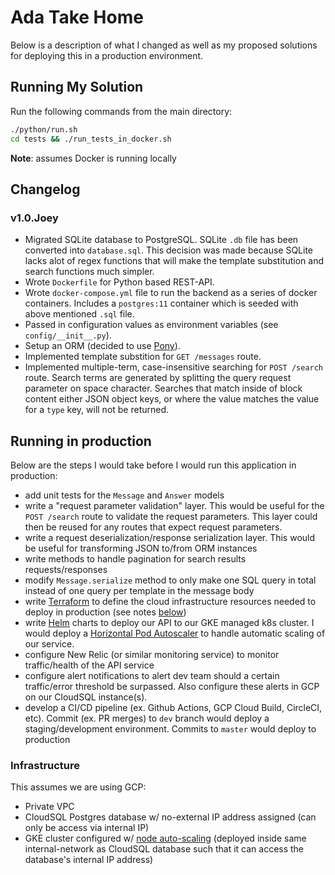 # Ada Take Home

Below is a description of what I changed as well as my proposed solutions for deploying this in a production environment.

## Running My Solution
Run the following commands from the main directory:
```bash
./python/run.sh
cd tests && ./run_tests_in_docker.sh
```
**Note**: assumes Docker is running locally

## Changelog
### v1.0.Joey
- Migrated SQLite database to PostgreSQL. SQLite `.db` file has been converted into `database.sql`. This decision was made because SQLite lacks alot of regex functions that will make the template substitution and search functions much simpler.
- Wrote `Dockerfile` for Python based REST-API.
- Wrote `docker-compose.yml` file to run the backend as a series of docker containers. Includes a `postgres:11` container which is seeded with above mentioned `.sql` file.
- Passed in configuration values as environment variables (see `config/__init__.py`).
- Setup an ORM (decided to use [Pony](https://docs.ponyorm.org/toc.html)).
- Implemented template substition for `GET /messages` route.
- Implemented multiple-term, case-insensitive searching for `POST /search` route. Search terms are generated by splitting the query request parameter on space character. Searches that match inside of block content either JSON object keys, or where the value matches the value for a `type` key, will not be returned.

## Running in production
Below are the steps I would take before I would run this application in production:
- add unit tests for the `Message` and `Answer` models
- write a "request parameter validation" layer. This would be useful for the `POST /search` route to validate the request parameters. This layer could then be reused for any routes that expect request parameters.
- write a request deserialization/response serialization layer. This would be useful for transforming JSON to/from ORM instances
- write methods to handle pagination for search results requests/responses
- modify `Message.serialize` method to only make one SQL query in total instead of one query per template in the message body
- write [Terraform](https://www.terraform.io/) to define the cloud infrastructure resources needed to deploy in production (see notes [below](###infrastructure))
- write [Helm](https://helm.sh/) charts to deploy our API to our GKE managed k8s cluster. I would deploy a [Horizontal Pod Autoscaler](https://kubernetes.io/docs/tasks/run-application/horizontal-pod-autoscale/) to handle automatic scaling of our service.
- configure New Relic (or similar monitoring service) to monitor traffic/health of the API service
- configure alert notifications to alert dev team should a certain traffic/error threshold be surpassed. Also configure these alerts in GCP on our CloudSQL instance(s).
- develop a CI/CD pipeline (ex. Github Actions, GCP Cloud Build, CircleCI, etc). Commit (ex. PR merges) to `dev` branch would deploy a staging/development environment. Commits to `master` would deploy to production

### Infrastructure
This assumes we are using GCP:
- Private VPC
- CloudSQL Postgres database w/ no-external IP address assigned (can only be access via internal IP)
- GKE cluster configured w/ [node auto-scaling](https://cloud.google.com/kubernetes-engine/docs/concepts/cluster-autoscaler) (deployed inside same internal-network as CloudSQL database such that it can access the database's internal IP address)
